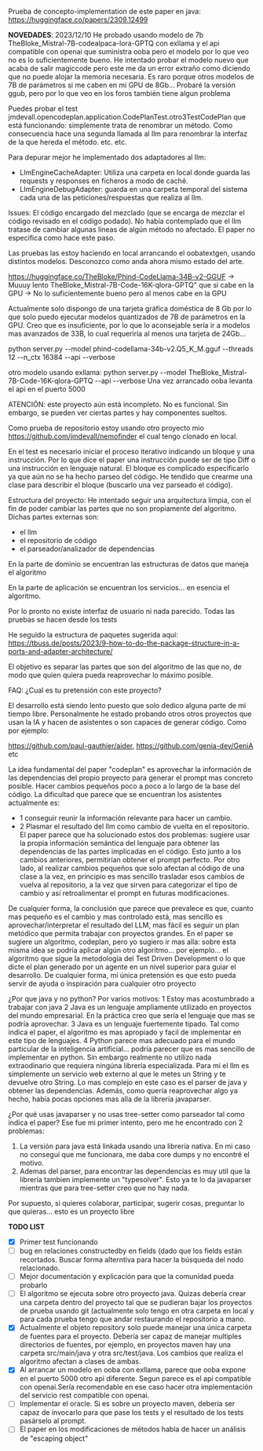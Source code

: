 Prueba de concepto-implementation de este paper en java: https://huggingface.co/papers/2309.12499


**NOVEDADES**: 2023/12/10 He probado usando modelo de 7b TheBloke_Mistral-7B-codealpaca-lora-GPTQ con exllama y el api compatible con openai que suministra ooba pero el modelo por lo que veo no es lo suficientemente bueno. He intentado probar el modelo nuevo que acaba de salir magiccode pero este me da un error extraño como diciendo que no puede alojar la memoria necesaria. Es raro porque otros modelos de 7B de parámetros si me caben en mi GPU de 8Gb... Probaré la versión ggub, pero por lo que veo en los foros también tiene algun problema

Puedes probar el test jmdevall.opencodeplan.application.CodePlanTest.otro3TestCodePlan que está funcionando: simplemente trata de renombrar un método. Como consecuencia hace una segunda llamada al llm para renombrar la interfaz de la que hereda el método. etc. etc.

Para depurar mejor he implementado dos adaptadores al llm:
* LlmEngineCacheAdapter: Utiliza una carpeta en local donde guarda las requests y responses en ficheros a modo de caché.
* LlmEngineDebugAdapter: guarda en una carpeta temporal del sistema cada una de las peticiones/respuestas que realiza al llm.

Issues: El código encargado del mezclado (que se encarga de mezclar el código revisado en el código podado). No había contemplado que el llm tratase de cambiar algunas líneas de algún método no afectado. El paper no especifica como hace este paso. 

Las pruebas las estoy haciendo en local arrancando el oobatextgen, usando distintos modelos. Desconozco como anda ahora mismo estado del arte.

https://huggingface.co/TheBloke/Phind-CodeLlama-34B-v2-GGUF -> Muuuy lento
TheBloke_Mistral-7B-Code-16K-qlora-GPTQ" que si cabe en la GPU -> No lo suficientemente bueno pero al menos cabe en la GPU


Actualmente solo dispongo de una tarjeta gráfica doméstica de 8 Gb por lo que solo puedo ejecutar modelos quantizados de 7B de parámetros en la GPU. Creo que es insuficiente, por lo que lo aconsejable sería ir a modelos mas avanzados de 33B, lo cual requeriría al menos una tarjeta de 24Gb...

python server.py --model phind-codellama-34b-v2.Q5_K_M.gguf --threads 12 --n_ctx 16384 --api --verbose

otro modelo usando exllama:
python server.py --model TheBloke_Mistral-7B-Code-16K-qlora-GPTQ --api --verbose
Una vez arrancado ooba levanta el api en el puerto 5000

ATENCIÓN: este proyecto aún está incompleto. No es funcional. Sin embargo, se pueden ver ciertas partes y hay componentes sueltos.

Como prueba de repositorio estoy usando otro proyecto mio https://github.com/jmdevall/nemofinder el cual tengo clonado en local.

En el test es necesario iniciar el proceso iterativo indicando un bloque y una instrucción. Por lo que dice el paper una instrucción puede ser de tipo Diff o una instrucción en lenguaje natural.
El bloque es complicado especificarlo ya que aún no se ha hecho parseo del código. He tendido que crearme una clase para describir el bloque (buscarlo una vez parseado el código).

Estructura del proyecto:
He intentado seguir una arquitectura límpia, con el fin de poder cambiar las partes que no son propiamente del algoritmo. Dichas partes externas son:

- el llm
- el repositorio de código
- el parseador/analizador de dependencias

En la parte de dominio se encuentran las estructuras de datos que maneja el algoritmo

En la parte de aplicación se encuentran los servicios... en esencia el algoritmo.

Por lo pronto no existe interfaz de usuario ni nada parecido. Todas las pruebas se hacen desde los tests

He seguido la estructura de paquetes sugerida aquí:
https://tbuss.de/posts/2023/9-how-to-do-the-package-structure-in-a-ports-and-adapter-architecture/

El objetivo es separar las partes que son del algoritmo de las que no, de modo que quien quiera pueda reaprovechar lo máximo posible.

FAQ:
¿Cual es tu pretensión con este proyecto?

El desarrollo está siendo lento puesto que solo dedico alguna parte de mi tiempo libre. Personalmente he estado probando otros otros proyectos que usan la IA y hacen de asistentes o son capaces de generar código. Como por ejemplo:

https://github.com/paul-gauthier/aider, https://github.com/genia-dev/GeniA etc

La idea fundamental del paper "codeplan" es aprovechar la información de las dependencias del propio proyecto para generar el prompt mas concreto posible. Hacer cambios pequeños poco a poco a lo largo de la base del código.
La dificultad que parece que se encuentran los asistentes actualmente es: 
- 1 conseguir reunir la información relevante para hacer un cambio. 
- 2 Plasmar el resultado del llm como cambio de vuelta en el repositorio.
El paper parece que ha solucionado estos dos problemas: sugiere usar la propia información semántica del lenguaje para obtener las dependencias de las partes implicadas en el código. Esto junto a los cambios anteriores, permitirían obtener el prompt perfecto. Por otro lado, al realizar cambios pequeños que solo afectan al código de una clase a la vez, en principio es mas sencillo trasladar esos cambios de vuelva al repositorio, a la vez que sirven para categorizar el tipo de cambio y así retroalimentar el prompt en futuras modificaciones.

De cualquier forma, la conclusión que parece que prevalece es que, cuanto mas pequeño es el cambio y mas controlado está, mas sencillo es aprovechar/interpretar el resultado del LLM, mas fácil es seguir un plan metódico que permita trabajar con proyectos grandes. En el paper se sugiere un algoritmo, codeplan, pero yo sugiero ir mas alla: sobre esta misma idea se podría aplicar algún otro algoritmo... por ejemplo... el algoritmo que sigue la metodología del Test Driven Development o lo que dicte el plan generado por un agente en un nivel superior para guiar el desarrollo.
De cualquier forma, mi única pretensión es que esto pueda servir de ayuda o inspiración para cualquier otro proyecto

¿Por que java y no python?
Por varios motivos:
1 Estoy mas acostumbrado a trabajar con java
2 Java es un lenguaje ampliamente utilizado en proyectos del mundo empresarial. En la práctica creo que sería el lenguaje que mas se podría aprovechar.
3 Java es un lenguaje fuertemente tipado. Tal como indica el paper, el algoritmo es mas apropiado y facil de implementar en este tipo de lenguajes.
4 Python parece mas adecuado para el mundo particular de la inteligencia artificial... podría parecer que es mas sencillo de implementar en python. Sin embargo realmente no utilizo nada extraodinario que requiera ningúna librería especializada. Para mi el llm es simplemente un servicio web externo al que le metes un String y te devuelve otro String. Lo mas complejo en este caso es el parser de java y obtener las dependencias. Además, como quería reaprovechar algo ya hecho, había pocas opciones mas alla de la librería javaparser.

¿Por qué usas javaparser y no usas tree-setter como parseador tal como indica el paper?
Ese fue mi primer intento, pero me he encontrado con 2 problemas:
1) La versión para java está linkada usando una librería nativa. En mi caso no conseguí que me funcionara, me daba core dumps y no encontré el motivo.
2) Ademas del parser, para encontrar las dependencias es muy util que la librería tambien implemente un "typesolver". Esto ya te lo da javaparser mientras que para tree-setter creo que no hay nada.

Por supuesto, si quieres colaborar, participar, sugerir cosas, preguntar lo que quieras... esto es un proyecto libre 


**TODO LIST**

- [x] Primer test funcionando
- [ ] bug en relaciones constructedby en fields (dado que los fields están recortados. Buscar forma alterntiva para hacer la búsqueda del nodo relacionado.
- [ ] Mejor documentación y explicación para que la comunidad pueda probarlo
- [ ] El algoritmo se ejecuta sobre otro proyecto java. Quizas debería crear una carpeta dentro del proyecto tal que se pudieran bajar los proyectos de prueba usando git (actualmente solo tengo en otra carpeta en local y para cada prueba tengo que andar restaurando el repositorio a mano.
- [x] Actualmente el objeto repository solo puede manejar una única carpeta de fuentes para el proyecto. Debería ser capaz de manejar multiples directorios de fuentes, por ejemplo, en proyectos maven hay una carpeta src/main/java y otra src/test/java. Los cambios que realiza el algoritmo afectan a clases de ambas.
- [x] Al arrancar un modelo en ooba con exllama, parece que ooba expone en el puerto 5000 otro api diferente. Segun parece es el api compatible con openai.Sería recomendable en ese caso hacer otra implementación del servicio rest compatible con openai.
- [ ] Implementar el oracle. Si es sobre un proyecto maven, debería ser capaz de invocarlo para que pase los tests y el resultado de los tests pasárselo al prompt.
- [ ] El paper en los modificaciones de métodos habla de hacer un análisis de "escaping object"